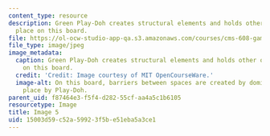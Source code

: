 ```yaml
---
content_type: resource
description: Green Play-Doh creates structural elements and holds other objects in
  place on this board.
file: https://ol-ocw-studio-app-qa.s3.amazonaws.com/courses/cms-608-game-design-spring-2008/15003d59c52a59923f5be51eba5a3ce1_05.jpg
file_type: image/jpeg
image_metadata:
  caption: Green Play-Doh creates structural elements and holds other objects in place
    on this board.
  credit: 'Credit: Image courtesy of MIT OpenCourseWare.'
  image-alt: On this board, barriers between spaces are created by dominos, held in
    place by Play-Doh.
parent_uid: f87464e3-f5f4-d282-55cf-aa4a5c1b6105
resourcetype: Image
title: Image 5
uid: 15003d59-c52a-5992-3f5b-e51eba5a3ce1
---
```

